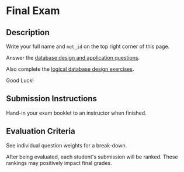 # Final Exam

## Description

Write your full name and `net_id` on the top right corner of this page.

Answer the [database design and application questions](/resources/exams/final/database-application-questions.md).

Also complete the [logical database design exercises](/resources/exams/final/logical-database-design-questions.md).

Good Luck!

## Submission Instructions

Hand-in your exam booklet to an instructor when finished.

## Evaluation Criteria

See individual question weights for a break-down.

After being evaluated, each student's submission will be ranked. These rankings may positively impact final grades.
